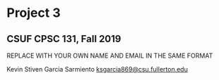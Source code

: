 # Project 3
## CSUF CPSC 131, Fall 2019

REPLACE WITH YOUR OWN NAME AND EMAIL IN THE SAME FORMAT

Kevin Stiven Garcia Sarmiento ksgarcia869@csu.fullerton.edu

